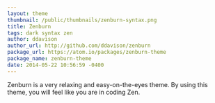 ```yaml
---
layout: theme
thumbnail: /public/thumbnails/zenburn-syntax.png
title: Zenburn
tags: dark syntax zen
author: ddavison
author_url: http://github.com/ddavison/zenburn
package_url: https://atom.io/packages/zenburn-theme
package_name: zenburn-theme
date: 2014-05-22 10:56:59 -0400
---
```


Zenburn is a very relaxing and easy-on-the-eyes theme.  By using this theme, you
will feel like you are in coding Zen.

